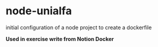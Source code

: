 # node-unialfa
initial configuration of a node project to create a dockerfile

**Used in exercise write from Notion Docker**
